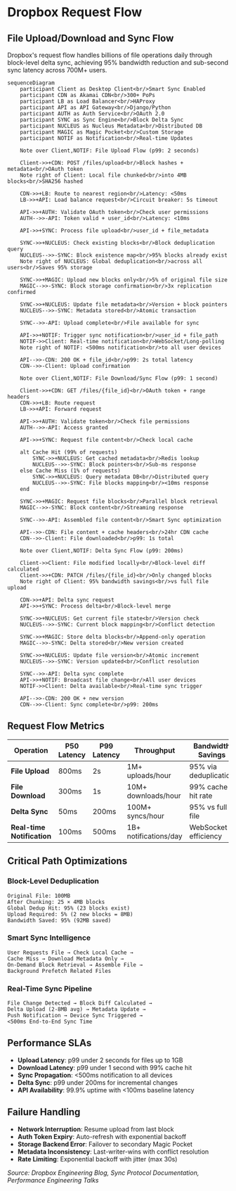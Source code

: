 # Dropbox Request Flow

## File Upload/Download and Sync Flow

Dropbox's request flow handles billions of file operations daily through block-level delta sync, achieving 95% bandwidth reduction and sub-second sync latency across 700M+ users.

```mermaid
sequenceDiagram
    participant Client as Desktop Client<br/>Smart Sync Enabled
    participant CDN as Akamai CDN<br/>300+ PoPs
    participant LB as Load Balancer<br/>HAProxy
    participant API as API Gateway<br/>Django/Python
    participant AUTH as Auth Service<br/>OAuth 2.0
    participant SYNC as Sync Engine<br/>Block Delta Sync
    participant NUCLEUS as Nucleus Metadata<br/>Distributed DB
    participant MAGIC as Magic Pocket<br/>Custom Storage
    participant NOTIF as Notification<br/>Real-time Updates

    Note over Client,NOTIF: File Upload Flow (p99: 2 seconds)

    Client->>+CDN: POST /files/upload<br/>Block hashes + metadata<br/>OAuth token
    Note right of Client: Local file chunked<br/>into 4MB blocks<br/>SHA256 hashed

    CDN->>+LB: Route to nearest region<br/>Latency: <50ms
    LB->>+API: Load balance request<br/>Circuit breaker: 5s timeout

    API->>+AUTH: Validate OAuth token<br/>Check user permissions
    AUTH-->>-API: Token valid + user_id<br/>Latency: <10ms

    API->>+SYNC: Process file upload<br/>user_id + file_metadata

    SYNC->>+NUCLEUS: Check existing blocks<br/>Block deduplication query
    NUCLEUS-->>-SYNC: Block existence map<br/>95% blocks already exist
    Note right of NUCLEUS: Global deduplication<br/>across all users<br/>Saves 95% storage

    SYNC->>+MAGIC: Upload new blocks only<br/>5% of original file size
    MAGIC-->>-SYNC: Block storage confirmation<br/>3x replication confirmed

    SYNC->>+NUCLEUS: Update file metadata<br/>Version + block pointers
    NUCLEUS-->>-SYNC: Metadata stored<br/>Atomic transaction

    SYNC-->>-API: Upload complete<br/>File available for sync

    API->>+NOTIF: Trigger sync notification<br/>user_id + file_path
    NOTIF->>Client: Real-time notification<br/>WebSocket/Long-polling
    Note right of NOTIF: <500ms notification<br/>to all user devices

    API-->>-CDN: 200 OK + file_id<br/>p99: 2s total latency
    CDN-->>-Client: Upload confirmation

    Note over Client,NOTIF: File Download/Sync Flow (p99: 1 second)

    Client->>+CDN: GET /files/{file_id}<br/>OAuth token + range headers
    CDN->>+LB: Route request
    LB->>+API: Forward request

    API->>+AUTH: Validate token<br/>Check file permissions
    AUTH-->>-API: Access granted

    API->>+SYNC: Request file content<br/>Check local cache

    alt Cache Hit (99% of requests)
        SYNC->>+NUCLEUS: Get cached metadata<br/>Redis lookup
        NUCLEUS-->>-SYNC: Block pointers<br/>Sub-ms response
    else Cache Miss (1% of requests)
        SYNC->>+NUCLEUS: Query metadata DB<br/>Distributed query
        NUCLEUS-->>-SYNC: File blocks mapping<br/><10ms response
    end

    SYNC->>+MAGIC: Request file blocks<br/>Parallel block retrieval
    MAGIC-->>-SYNC: Block content<br/>Streaming response

    SYNC-->>-API: Assembled file content<br/>Smart Sync optimization

    API-->>-CDN: File content + cache headers<br/>24hr CDN cache
    CDN-->>-Client: File downloaded<br/>p99: 1s total

    Note over Client,NOTIF: Delta Sync Flow (p99: 200ms)

    Client->>Client: File modified locally<br/>Block-level diff calculated
    Client->>+CDN: PATCH /files/{file_id}<br/>Only changed blocks
    Note right of Client: 95% bandwidth savings<br/>vs full file upload

    CDN->>+API: Delta sync request
    API->>+SYNC: Process delta<br/>Block-level merge

    SYNC->>+NUCLEUS: Get current file state<br/>Version check
    NUCLEUS-->>-SYNC: Current block mapping<br/>Conflict detection

    SYNC->>+MAGIC: Store delta blocks<br/>Append-only operation
    MAGIC-->>-SYNC: Delta stored<br/>New version created

    SYNC->>+NUCLEUS: Update file version<br/>Atomic increment
    NUCLEUS-->>-SYNC: Version updated<br/>Conflict resolution

    SYNC-->>-API: Delta sync complete
    API->>+NOTIF: Broadcast file change<br/>All user devices
    NOTIF->>Client: Delta available<br/>Real-time sync trigger

    API-->>-CDN: 200 OK + new version
    CDN-->>-Client: Sync complete<br/>p99: 200ms
```

## Request Flow Metrics

| Operation | P50 Latency | P99 Latency | Throughput | Bandwidth Savings |
|-----------|-------------|-------------|------------|-------------------|
| **File Upload** | 800ms | 2s | 1M+ uploads/hour | 95% via deduplication |
| **File Download** | 300ms | 1s | 10M+ downloads/hour | 99% cache hit rate |
| **Delta Sync** | 50ms | 200ms | 100M+ syncs/hour | 95% vs full file |
| **Real-time Notification** | 100ms | 500ms | 1B+ notifications/day | WebSocket efficiency |

## Critical Path Optimizations

### Block-Level Deduplication
```
Original File: 100MB
After Chunking: 25 × 4MB blocks
Global Dedup Hit: 95% (23 blocks exist)
Upload Required: 5% (2 new blocks = 8MB)
Bandwidth Saved: 95% (92MB saved)
```

### Smart Sync Intelligence
```
User Requests File → Check Local Cache →
Cache Miss → Download Metadata Only →
On-Demand Block Retrieval → Assemble File →
Background Prefetch Related Files
```

### Real-Time Sync Pipeline
```
File Change Detected → Block Diff Calculated →
Delta Upload (2-8MB avg) → Metadata Update →
Push Notification → Device Sync Triggered →
<500ms End-to-End Sync Time
```

## Performance SLAs

- **Upload Latency**: p99 under 2 seconds for files up to 1GB
- **Download Latency**: p99 under 1 second with 99% cache hit
- **Sync Propagation**: <500ms notification to all devices
- **Delta Sync**: p99 under 200ms for incremental changes
- **API Availability**: 99.9% uptime with <100ms baseline latency

## Failure Handling

- **Network Interruption**: Resume upload from last block
- **Auth Token Expiry**: Auto-refresh with exponential backoff
- **Storage Backend Error**: Failover to secondary Magic Pocket
- **Metadata Inconsistency**: Last-writer-wins with conflict resolution
- **Rate Limiting**: Exponential backoff with jitter (max 30s)

*Source: Dropbox Engineering Blog, Sync Protocol Documentation, Performance Engineering Talks*